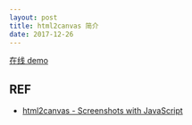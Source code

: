 ```yaml
---
layout: post
title: html2canvas 简介
date: 2017-12-26
---
```


[在线 demo][demo]

## REF

- [html2canvas - Screenshots with JavaScript][home]

[home]: https://html2canvas.hertzen.com/
[demo]: ./test/html2canvas-demo/index.html